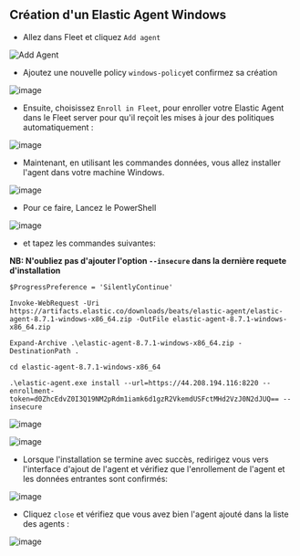 ## Création d'un Elastic Agent Windows

- Allez dans Fleet et cliquez `Add agent`

![Add Agent](https://github.com/kplr-training/Elastic-Ingest/assets/123651815/149db55b-11d6-4179-80b9-db09aa5e9e74)

- Ajoutez une nouvelle policy `windows-policy`et confirmez sa création

![image](https://github.com/kplr-training/Elastic-Ingest/assets/123651815/88a52364-286f-462e-bcfd-bded8514e577)


- Ensuite, choisissez `Enroll in Fleet`, pour enroller votre Elastic Agent dans le Fleet server pour qu'il reçoit les mises à jour des politiques automatiquement :

![image](https://github.com/kplr-training/Elastic-Ingest/assets/123748177/b4cac6f5-e046-43fb-9683-ebd5cf65117b)

- Maintenant, en utilisant les commandes données, vous allez installer l'agent dans votre machine Windows. 

![image](https://github.com/kplr-training/Elastic-Ingest/assets/123748177/e4967a00-6c52-4d1c-8684-c7b2f09bbd6e)

- Pour ce faire, Lancez le PowerShell 

![image](https://github.com/kplr-training/Elastic-Ingest/assets/123748177/6fd7716f-e7c9-4b06-895f-5fef6d722e9a)

- et tapez les commandes suivantes: 

**NB: N'oubliez pas d'ajouter l'option `--insecure` dans la dernière requete d'installation**

```
$ProgressPreference = 'SilentlyContinue'

Invoke-WebRequest -Uri https://artifacts.elastic.co/downloads/beats/elastic-agent/elastic-agent-8.7.1-windows-x86_64.zip -OutFile elastic-agent-8.7.1-windows-x86_64.zip

Expand-Archive .\elastic-agent-8.7.1-windows-x86_64.zip -DestinationPath .

cd elastic-agent-8.7.1-windows-x86_64

.\elastic-agent.exe install --url=https://44.208.194.116:8220 --enrollment-token=d0ZhcEdvZ0I3Q19NM2pRdm1iamk6d1gzR2VkemdUSFctMHd2VzJ0N2dJUQ== --insecure

```

![image](https://github.com/kplr-training/Elastic-Ingest/assets/123748177/12560f2b-2c94-4775-b91f-11af74570fd4)


![image](https://github.com/kplr-training/Elastic-Ingest/assets/123748177/3b40b387-79b7-4518-923b-a322bcb1449e)

- Lorsque l'installation se termine avec succès, redirigez vous vers l'interface d'ajout de l'agent et vérifiez que l'enrollement de l'agent et les données entrantes sont confirmés: 


![image](https://github.com/kplr-training/Elastic-Ingest/assets/123748177/dcc5db88-c2b9-48f0-bbf7-298686087cec)

- Cliquez `close` et vérifiez que vous avez bien l'agent ajouté dans la liste des agents :

![image](https://github.com/kplr-training/Elastic-Ingest/assets/123748177/bb16d554-595e-4266-b379-df7cd29e881a)
